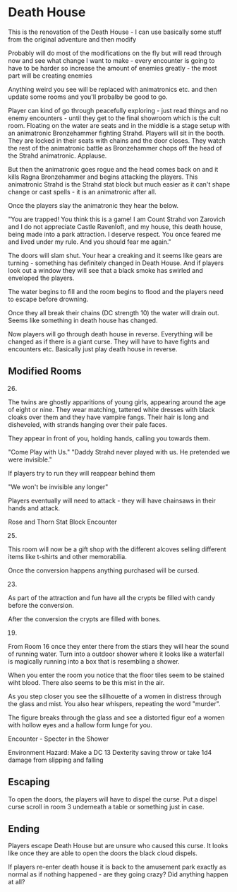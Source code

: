 # Death House


This is the renovation of the Death House - I can use basically some stuff from the original adventure and then modify


Probably will do most of the modifications on the fly but will read through now and see what change I want to make - every encounter is going to have to be harder so increase the amount of enemies greatly - the most part will be creating enemies

Anything weird you see will be replaced with animatronics etc. and then update some rooms and you'll probalby be good to go.


Player can kind of go through peacefully exploring - just read things and no enemy encounters - until they get to the final showroom which is the cult room. Floating on the water are seats and in the middle is a stage setup with an animatronic Bronzehammer fighting Strahd. Players will sit in the booth. They are locked in their seats with chains and the door closes. They watch the rest of the animatronic battle as Bronzehammer chops off the head of the Strahd animatronic. Applause. 

But then the animatronic goes rogue and the head comes back on and it kills Ragna Bronzehammer and begins attacking the players. This animatronic Strahd is the Strahd stat block but much easier as it can't shape change or cast spells - it is an animatronic after all.

Once the players slay the animatronic they hear the below.

"You are trapped! You think this is a game! I am Count Strahd von Zarovich and I do not appreciate Castle Ravenloft, and my house, this death house, being made into a park attraction. I deserve respect. You once feared me and lived under my rule. And you should fear me again." 


The doors will slam shut. Your hear a creaking and it seems like gears are turning - something has definitely changed in Death House. And if players look out a window they will see that a black smoke has swirled and enveloped the players.


The water begins to fill and the room begins to flood and the players need to escape before drowning. 

Once they all break their chains (DC strength 10) the water will drain out. Seems like something in death house has changed.

Now players will go through death house in reverse. Everything will be changed as if there is a giant curse. They will have to have fights and encounters etc. Basically just play death house in reverse.



## Modified Rooms

26.

The twins are ghostly apparitions of young girls, appearing around the age of eight or nine. They wear matching, tattered white dresses with black cloaks over them and they have vampire fangs. Their hair is long and disheveled, with strands hanging over their pale faces.

They appear in front of you, holding hands, calling you towards them.

"Come Play with Us." "Daddy Strahd never played with us. He pretended we were invisible." 

If players try to run they will reappear behind them

"We won't be invisible any longer"

Players eventually will need to attack - they will have chainsaws in their hands and attack.


Rose and Thorn Stat Block Encounter



25.

This room will now be a gift shop with the different alcoves selling different items like t-shirts and other memorabilia. 

Once the conversion happens anything purchased will be cursed.



23.

As part of the attraction and fun have all the crypts be filled with candy before the conversion.

After the conversion the crypts are filled with bones.


19.

From Room 16 once they enter there from the stiars they will hear the sound of running water. Turn into a outdoor shower where it looks like a waterfall is magically running into a box that is resembling a shower.

When you enter the room you notice that the floor tiles seem to be stained wiht blood. There also seems to be this mist in the air.

As you step closer you see the sillhouette of a women in distress through the glass and mist. You also hear whispers, repeating the word "murder".

The figure breaks through the glass and see a distorted figur eof a women with hollow eyes and a hallow form lunge for you.

Encounter - Specter in the Shower

Environment Hazard: Make a DC 13 Dexterity saving throw or take 1d4 damage from slipping and falling






## Escaping

To open the doors, the players will have to dispel the curse. Put a dispel curse scroll in room 3 underneath a table or something just in case. 


## Ending

Players escape Death House but are unsure who caused this curse. It looks like once they are able to open the doors the black cloud dispels.

If players re-enter death house it is back to the amusement park exactly as normal as if nothing happened - are they going crazy? Did anything happen at all?



